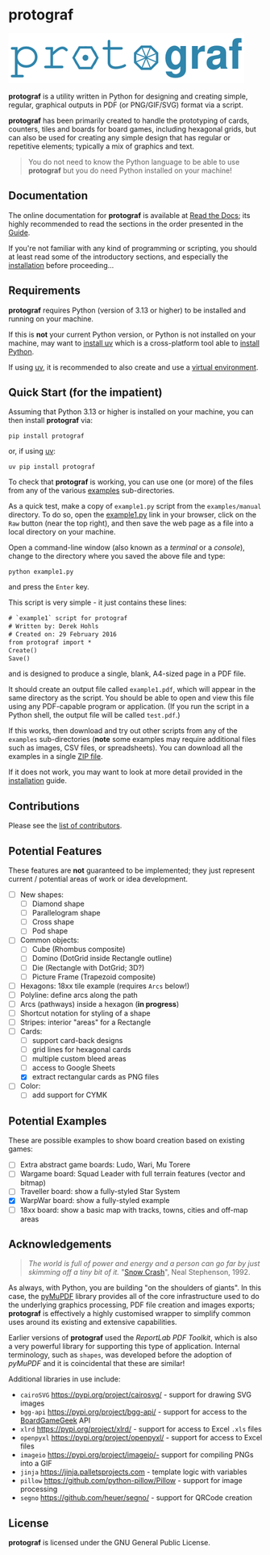 # protograf

![protograf](logo.png "protograf logo")

__protograf__ is a utility written in Python for designing and creating
simple, regular, graphical outputs in PDF (or PNG/GIF/SVG) format via a script.

__protograf__  has been primarily created to handle the prototyping of cards,
counters, tiles and boards for board games, including hexagonal grids, but can
also be used for creating any simple design that has regular or repetitive
elements; typically a mix of graphics and text.

> You do not need to know the Python language to be able to use __protograf__
> but you do need Python installed on your machine!

## Documentation

The online documentation for __protograf__ is available at
[Read the Docs](https://protograf.readthedocs.io/);
its highly recommended to read the sections in the order presented in the
[Guide](https://protograf.readthedocs.io/en/latest/guide.html).

If you're not familiar with any kind of programming or scripting, you should
at least read some of the introductory sections, and especially the
[installation](https://protograf.readthedocs.io/en/latest/setting_up.html)
before proceeding...

## Requirements

__protograf__ requires Python (version of 3.13 or higher) to be installed
and running on your machine.

If this is **not** your current Python version, or Python is not installed on
your machine, may want to [install uv](https://docs.astral.sh/uv/getting-started/installation/)
which is a cross-platform tool able to [install Python](https://docs.astral.sh/uv/guides/install-python).

If using [uv](https://docs.astral.sh/uv/), it is recommended to also create and use a
[virtual environment](https://docs.astral.sh/uv/pip/environments/#creating-a-virtual-environment).

## Quick Start (for the impatient)

Assuming that Python 3.13 or higher is installed on your machine, you can then
install __protograf__ via:
```
pip install protograf
```
or, if using [uv](https://docs.astral.sh/uv/):
```
uv pip install protograf
```
To check that __protograf__ is working, you can use one (or more) of
the files from any of the various
[examples](https://github.com/gamesbook/protograf/blob/master/examples/)
sub-directories.

As a quick test, make a copy of `example1.py` script from the `examples/manual`
directory. To do so, open the
[example1.py](https://github.com/gamesbook/protograf/blob/master/examples/manual/example1.py)
link in your browser, click on the `Raw` button (near the top right), and then
save the web page as a file into a local directory on your machine.

Open a command-line window (also known as a  *terminal* or a *console*), change to the
directory where you saved the above file and type:
```
python example1.py
```
and press the `Enter` key.

This script is very simple - it just contains these lines:
```
# `example1` script for protograf
# Written by: Derek Hohls
# Created on: 29 February 2016
from protograf import *
Create()
Save()
```
and is designed to produce a single, blank, A4-sized page in a PDF file.

It should create an output file called `example1.pdf`, which will appear in the
same directory as the script. You should be able to open and view this file using
any PDF-capable program or application. (If you run the script in a Python shell,
the output file will be called `test.pdf`.)

If this works, then download and try out other scripts from any of the `examples`
sub-directories (**note** some examples may require additional files such as
images, CSV files, or spreadsheets). You can download all the examples in a single
[ZIP file](https://github.com/gamesbook/protograf/blob/master/examples.zip).

If it does not work, you may want to look at more detail provided in the
[installation](https://protograf.readthedocs.io/en/latest/setting_up.html)
guide.

## Contributions

Please see the [list of contributors](CONTRIBUTORS.txt).

## Potential Features

These features are **not** guaranteed to be implemented; they just represent
current / potential areas of work or idea development.

* [ ] New shapes:
    * [ ] Diamond shape
    * [ ] Parallelogram shape
    * [ ] Cross shape
    * [ ] Pod shape
* [ ] Common objects:
    * [ ] Cube (Rhombus composite)
    * [ ] Domino (DotGrid inside Rectangle outline)
    * [ ] Die (Rectangle with DotGrid; 3D?)
    * [ ] Picture Frame (Trapezoid composite)
* [ ] Hexagons: 18xx tile example (requires `Arcs` below!)
* [ ] Polyline: define arcs along the path
* [ ] Arcs (pathways) inside a hexagon (**in progress**)
* [ ] Shortcut notation for styling of a shape
* [ ] Stripes: interior "areas" for a Rectangle
* [ ] Cards:
    * [ ] support card-back designs
    * [ ] grid lines for hexagonal cards
    * [ ] multiple custom bleed areas
    * [ ] access to Google Sheets
    * [x] extract rectangular cards as PNG files
* [ ] Color:
    * [ ] add support for CYMK

## Potential Examples

These are possible examples to show board creation based on existing games:

* [ ] Extra abstract game boards: Ludo, Wari, Mu Torere
* [ ] Wargame board: Squad Leader with full terrain features (vector and bitmap)
* [ ] Traveller board: show a fully-styled Star System
* [x] WarpWar board: show a fully-styled example
* [ ] 18xx board: show a basic map with tracks, towns, cities and off-map areas

## Acknowledgements

> *The world is full of power and energy and a person can go far by just
> skimming off a tiny bit of it.*
> "[Snow Crash](https://en.wikipedia.org/wiki/Snow_Crash)", Neal Stephenson, 1992.

As always, with Python, you are building "on the shoulders of giants".
In this case, the [pyMuPDF](https://pymupdf.io/) library provides all of the
core infrastructure used to do the underlying graphics processing, PDF file
creation and images exports; __protograf__ is effectively a highly customised
wrapper to simplify common uses around its existing and extensive capabilities.

Earlier versions of  __protograf__  used the *ReportLab PDF Toolkit*, which is
also a very powerful library for supporting this type of application. Internal
terminology, such as `shapes`, was developed before the adoption of *pyMuPDF*
and it is coincidental that these are similar!

Additional libraries in use include:

* `cairoSVG` https://pypi.org/project/cairosvg/ - support for drawing SVG images
* `bgg-api` https://pypi.org/project/bgg-api/ - support for access to the
  [BoardGameGeek](https://boardgamegeek.com) API
* `xlrd` https://pypi.org/project/xlrd/ - support for access to Excel `.xls` files
* `openpyxl` https://pypi.org/project/openpyxl/ - support for access to Excel files
* `imageio` https://pypi.org/project/imageio/- support for compiling PNGs into a GIF
* `jinja` https://jinja.palletsprojects.com - template logic with variables
* `pillow` https://github.com/python-pillow/Pillow - support for image processing
* `segno` https://github.com/heuer/segno/ - support for QRCode creation

## License

__protograf__ is licensed under the GNU General Public License.
